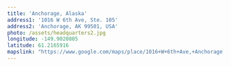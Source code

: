 ```yaml
---
title: 'Anchorage, Alaska'
address1: '1016 W 6th Ave, Ste. 105'
address2: 'Anchorage, AK 99501, USA'
photo: /assets/headquarters2.jpg
longitude: -149.9020805
latitude: 61.2165916
mapslink: "https://www.google.com/maps/place/1016+W+6th+Ave,+Anchorage,+AK+99501/@61.2165916,-149.9020805,14z"
---
```

